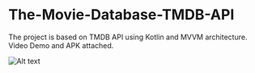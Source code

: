 # The-Movie-Database-TMDB-API

The project is based on TMDB API using Kotlin and MVVM architecture.
Video Demo and APK attached.

![Alt text](ShortVideoDemo.gif)
